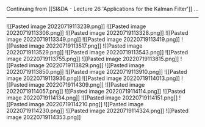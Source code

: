 Continuing from [[SI&DA - Lecture 26 'Applications for the Kalman Filter']] ...

---
![[Pasted image 20220719113239.png]]
![[Pasted image 20220719113306.png]]
![[Pasted image 20220719113328.png]]
![[Pasted image 20220719113349.png]]
![[Pasted image 20220719113419.png]]
![[Pasted image 20220719113517.png]]
![[Pasted image 20220719113529.png]]
![[Pasted image 20220719113543.png]]
![[Pasted image 20220719113755.png]]
![[Pasted image 20220719113815.png]]
![[Pasted image 20220719113829.png]]
![[Pasted image 20220719113850.png]]
![[Pasted image 20220719113910.png]]
![[Pasted image 20220719113936.png]]
![[Pasted image 20220719114013.png]]
![[Pasted image 20220719114309.png]]
![[Pasted image 20220719114057.png]]
![[Pasted image 20220719114114.png]]
![[Pasted image 20220719114134.png]]
![[Pasted image 20220719114151.png]]
![[Pasted image 20220719114210.png]]
![[Pasted image 20220719114230.png]]
![[Pasted image 20220719114324.png]]
![[Pasted image 20220719114353.png]]
